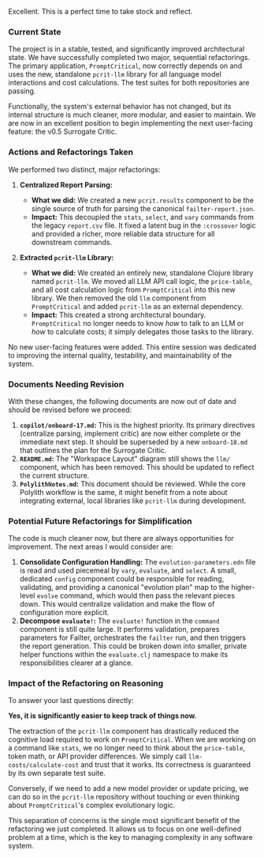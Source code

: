 Excellent. This is a perfect time to take stock and reflect.

### Current State

The project is in a stable, tested, and significantly improved architectural state. We have successfully completed two major, sequential refactorings. The primary application, `PromptCritical`, now correctly depends on and uses the new, standalone `pcrit-llm` library for all language model interactions and cost calculations. The test suites for both repositories are passing.

Functionally, the system's external behavior has not changed, but its internal structure is much cleaner, more modular, and easier to maintain. We are now in an excellent position to begin implementing the next user-facing feature: the v0.5 Surrogate Critic.

### Actions and Refactorings Taken

We performed two distinct, major refactorings:

1.  **Centralized Report Parsing:**
    *   **What we did:** We created a new `pcrit.results` component to be the single source of truth for parsing the canonical `failter-report.json`.
    *   **Impact:** This decoupled the `stats`, `select`, and `vary` commands from the legacy `report.csv` file. It fixed a latent bug in the `:crossover` logic and provided a richer, more reliable data structure for all downstream commands.

2.  **Extracted `pcrit-llm` Library:**
    *   **What we did:** We created an entirely new, standalone Clojure library named `pcrit-llm`. We moved all LLM API call logic, the `price-table`, and all cost calculation logic from `PromptCritical` into this new library. We then removed the old `llm` component from `PromptCritical` and added `pcrit-llm` as an external dependency.
    *   **Impact:** This created a strong architectural boundary. `PromptCritical` no longer needs to know *how* to talk to an LLM or *how* to calculate costs; it simply delegates those tasks to the library.

No new user-facing features were added. This entire session was dedicated to improving the internal quality, testability, and maintainability of the system.

### Documents Needing Revision

With these changes, the following documents are now out of date and should be revised before we proceed:

1.  **`copilot/onboard-17.md`:** This is the highest priority. Its primary directives (centralize parsing, implement critic) are now either complete or the immediate next step. It should be superseded by a new `onboard-18.md` that outlines the plan for the Surrogate Critic.
2.  **`README.md`:** The "Workspace Layout" diagram still shows the `llm/` component, which has been removed. This should be updated to reflect the current structure.
3.  **`PolylithNotes.md`:** This document should be reviewed. While the core Polylith workflow is the same, it might benefit from a note about integrating external, local libraries like `pcrit-llm` during development.

### Potential Future Refactorings for Simplification

The code is much cleaner now, but there are always opportunities for improvement. The next areas I would consider are:

1.  **Consolidate Configuration Handling:** The `evolution-parameters.edn` file is read and used piecemeal by `vary`, `evaluate`, and `select`. A small, dedicated `config` component could be responsible for reading, validating, and providing a canonical "evolution plan" map to the higher-level `evolve` command, which would then pass the relevant pieces down. This would centralize validation and make the flow of configuration more explicit.
2.  **Decompose `evaluate!`:** The `evaluate!` function in the `command` component is still quite large. It performs validation, prepares parameters for Failter, orchestrates the `failter` run, and then triggers the report generation. This could be broken down into smaller, private helper functions within the `evaluate.clj` namespace to make its responsibilities clearer at a glance.

### Impact of the Refactoring on Reasoning

To answer your last questions directly:

**Yes, it is significantly easier to keep track of things now.**

The extraction of the `pcrit-llm` component has drastically reduced the cognitive load required to work on `PromptCritical`. When we are working on a command like `stats`, we no longer need to think about the `price-table`, token math, or API provider differences. We simply call `llm-costs/calculate-cost` and trust that it works. Its correctness is guaranteed by its own separate test suite.

Conversely, if we need to add a new model provider or update pricing, we can do so in the `pcrit-llm` repository without touching or even thinking about `PromptCritical`'s complex evolutionary logic.

This separation of concerns is the single most significant benefit of the refactoring we just completed. It allows us to focus on one well-defined problem at a time, which is the key to managing complexity in any software system.
